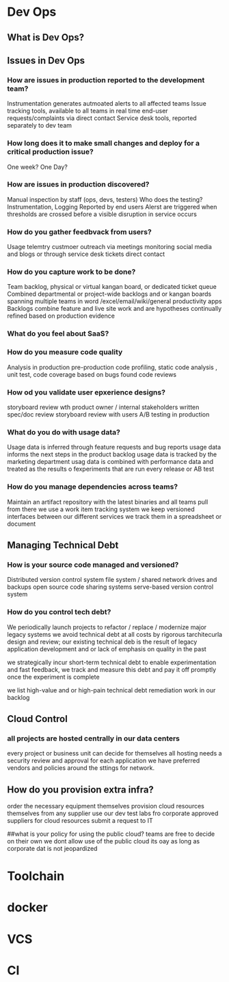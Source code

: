 # Dev Ops

## What is Dev Ops?

## Issues in Dev Ops
### How are issues in production reported to the development team?
Instrumentation generates autmoated alerts to all affected teams
Issue tracking tools, available to all teams in real time
end-user requests/complaints via direct contact
Service desk tools, reported separately to dev team




### How long does it to make small changes and deploy for a critical production issue?
One week? One Day?



### How are issues in production discovered?
Manual inspection by staff (ops, devs, testers)
Who does the testing?
Instrumentation, Logging
Reported by end users
Alerst are triggered when thresholds are crossed before a visible disruption in service occurs

### How do you gather feedbvack from users?
Usage telemtry
custmoer outreach via meetings
monitoring social media and blogs or through service desk tickets
direct contact

### How do you capture work to be done?
Team backlog, physical or virtual kangan board, or dedicated ticket queue
Combined departmental or project-wide backlogs and or kangan boards  spanning multiple teams
in word
/excel/email/wiki/general productivity apps
Backlogs combine feature and live site work and are hypotheses continually refined based on production evidence

### What do you feel about SaaS?

### How do you measure code quality
Analysis in production
pre-production code profiling, static code analysis , unit test, code coverage
based on bugs found
code reviews

### How od you validate user epxerience designs?
storyboard review wth product owner / internal stakeholders
written spec/doc review
storyboard review with users
A/B testing in production

### What do you do with usage data?

Usage data is inferred through feature requests and bug reports
usage data informs the next steps in the product backlog
usage data is tracked by the marketing department
usag data is combined with performance data and treated as the results o fexperiments that are run every release or AB test

### How do you manage dependencies across teams?
Maintain an artifact repository with the latest binaries and all teams pull from there
we use a work item tracking system
we keep versioned interfaces between our different services
we track them in a spreadsheet or document

## Managing Technical Debt

### How is your source code managed and versioned?
Distributed version control system
file system / shared network drives and backups
open source code sharing systems
serve-based version control system

### How do you control tech debt?
We periodically launch projects to refactor / replace / modernize major legacy systems
we avoid technical debt at all costs by rigorous tarchitecurla design and review; our existing technical deb is the result of legacy application development
and or lack of emphasis on quality in the past

we strategically incur short-term technical debt to enable experimentation and fast feedback, we track and measure this debt and pay it off promptly once the experiment is complete

we list high-value and or high-pain technical debt remediation work in our backlog

## Cloud Control

### all projects are hosted centrally in our data centers
every project or business unit can decide for themselves
all hosting needs a security review and approval for each application
we have preferred vendors and policies around the sttings for network.

## How do you provision extra infra?

order the necessary equipment themselves
provision cloud resources themselves from any supplier
use our dev test labs fro corporate approved suppliers for cloud resources
submit a request to IT

##what is your policy for using the public cloud?
teams are free to decide on their own
we dont allow use of the public cloud
its oay as long as corporate dat is not jeopardized


# Toolchain
# docker
# VCS
# CI

